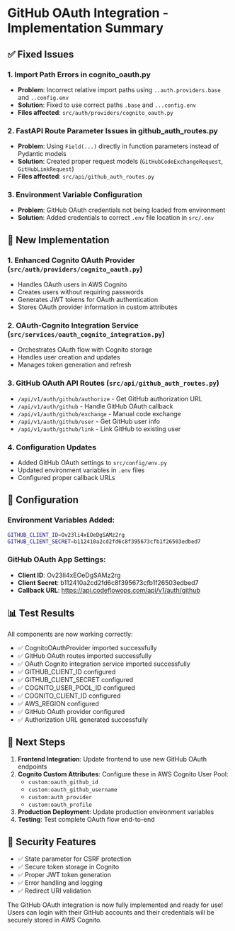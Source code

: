# GitHub OAuth Integration - Implementation Summary

## ✅ Fixed Issues

### 1. **Import Path Errors in cognito_oauth.py**
- **Problem**: Incorrect relative import paths using `..auth.providers.base` and `..config.env`
- **Solution**: Fixed to use correct paths `.base` and `...config.env`
- **Files affected**: `src/auth/providers/cognito_oauth.py`

### 2. **FastAPI Route Parameter Issues in github_auth_routes.py**
- **Problem**: Using `Field(...)` directly in function parameters instead of Pydantic models
- **Solution**: Created proper request models (`GitHubCodeExchangeRequest`, `GitHubLinkRequest`)
- **Files affected**: `src/api/github_auth_routes.py`

### 3. **Environment Variable Configuration**
- **Problem**: GitHub OAuth credentials not being loaded from environment
- **Solution**: Added credentials to correct `.env` file location in `src/.env`

## 🚀 New Implementation

### 1. **Enhanced Cognito OAuth Provider** (`src/auth/providers/cognito_oauth.py`)
- Handles OAuth users in AWS Cognito
- Creates users without requiring passwords
- Generates JWT tokens for OAuth authentication
- Stores OAuth provider information in custom attributes

### 2. **OAuth-Cognito Integration Service** (`src/services/oauth_cognito_integration.py`)
- Orchestrates OAuth flow with Cognito storage
- Handles user creation and updates
- Manages token generation and refresh

### 3. **GitHub OAuth API Routes** (`src/api/github_auth_routes.py`)
- `/api/v1/auth/github/authorize` - Get GitHub authorization URL
- `/api/v1/auth/github` - Handle GitHub OAuth callback
- `/api/v1/auth/github/exchange` - Manual code exchange
- `/api/v1/auth/github/user` - Get GitHub user info
- `/api/v1/auth/github/link` - Link GitHub to existing user

### 4. **Configuration Updates**
- Added GitHub OAuth settings to `src/config/env.py`
- Updated environment variables in `.env` files
- Configured proper callback URLs

## 🔧 Configuration

### Environment Variables Added:
```bash
GITHUB_CLIENT_ID=Ov23li4xEOeDgSAMz2rg
GITHUB_CLIENT_SECRET=b112410a2cd2fd6c8f395673cfb1f26503edbed7
```

### GitHub OAuth App Settings:
- **Client ID**: Ov23li4xEOeDgSAMz2rg
- **Client Secret**: b112410a2cd2fd6c8f395673cfb1f26503edbed7
- **Callback URL**: https://api.codeflowops.com/api/v1/auth/github

## 📊 Test Results

All components are now working correctly:
- ✅ CognitoOAuthProvider imported successfully
- ✅ GitHub OAuth routes imported successfully  
- ✅ OAuth Cognito integration service imported successfully
- ✅ GITHUB_CLIENT_ID configured
- ✅ GITHUB_CLIENT_SECRET configured
- ✅ COGNITO_USER_POOL_ID configured
- ✅ COGNITO_CLIENT_ID configured
- ✅ AWS_REGION configured
- ✅ GitHub OAuth provider configured
- ✅ Authorization URL generated successfully

## 🎯 Next Steps

1. **Frontend Integration**: Update frontend to use new GitHub OAuth endpoints
2. **Cognito Custom Attributes**: Configure these in AWS Cognito User Pool:
   - `custom:oauth_github_id`
   - `custom:oauth_github_username` 
   - `custom:auth_provider`
   - `custom:oauth_profile`
3. **Production Deployment**: Update production environment variables
4. **Testing**: Test complete OAuth flow end-to-end

## 🔐 Security Features

- ✅ State parameter for CSRF protection
- ✅ Secure token storage in Cognito
- ✅ Proper JWT token generation
- ✅ Error handling and logging
- ✅ Redirect URI validation

The GitHub OAuth integration is now fully implemented and ready for use! Users can login with their GitHub accounts and their credentials will be securely stored in AWS Cognito.
